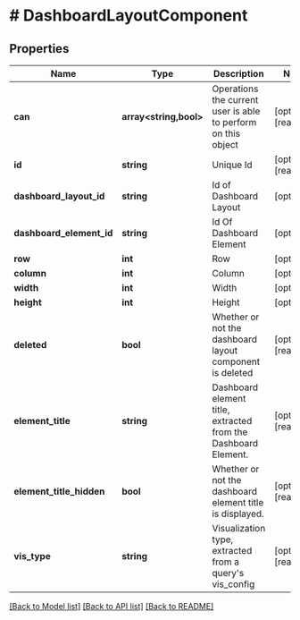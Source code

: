 # # DashboardLayoutComponent

## Properties

Name | Type | Description | Notes
------------ | ------------- | ------------- | -------------
**can** | **array<string,bool>** | Operations the current user is able to perform on this object | [optional] [readonly]
**id** | **string** | Unique Id | [optional] [readonly]
**dashboard_layout_id** | **string** | Id of Dashboard Layout | [optional]
**dashboard_element_id** | **string** | Id Of Dashboard Element | [optional]
**row** | **int** | Row | [optional]
**column** | **int** | Column | [optional]
**width** | **int** | Width | [optional]
**height** | **int** | Height | [optional]
**deleted** | **bool** | Whether or not the dashboard layout component is deleted | [optional] [readonly]
**element_title** | **string** | Dashboard element title, extracted from the Dashboard Element. | [optional] [readonly]
**element_title_hidden** | **bool** | Whether or not the dashboard element title is displayed. | [optional] [readonly]
**vis_type** | **string** | Visualization type, extracted from a query&#39;s vis_config | [optional] [readonly]

[[Back to Model list]](../../README.md#models) [[Back to API list]](../../README.md#endpoints) [[Back to README]](../../README.md)
